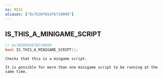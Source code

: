```yaml
---
ns: MISC
aliases: ["0x7b30f65d7b710098"]
---
```

## IS_THIS_A_MINIGAME_SCRIPT

```c
// 0x7B30F65D7B710098
bool IS_THIS_A_MINIGAME_SCRIPT();
```

```
Checks that this is a mingame script.

It is possible for more than one minigame script to be running at the same time.
```
